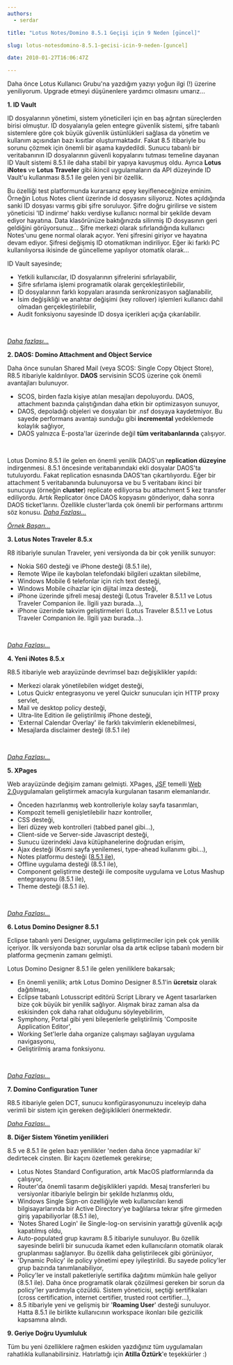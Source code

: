 ```yaml
---
authors:
  - serdar

title: "Lotus Notes/Domino 8.5.1 Geçişi için 9 Neden [güncel]"

slug: lotus-notesdomino-8.5.1-gecisi-icin-9-neden-[guncel]

date: 2010-01-27T16:06:47Z

---
```


Daha önce Lotus Kullanıcı Grubu'na yazdığım yazıyı yoğun ilgi (!) üzerine yeniliyorum. Upgrade etmeyi düşünenlere yardımcı olmasını umarız...

**1. ID Vault**

ID dosyalarının yönetimi, sistem yöneticileri için en baş ağrıtan süreçlerden birisi olmuştur. ID dosyalarıyla gelen entegre güvenlik sistemi, şifre tabanlı sistemlere göre çok büyük güvenlik üstünlükleri sağlasa da yönetim ve kullanım açısından bazı kısıtlar oluşturmaktadır. Fakat 8.5 itibariyle bu sorunu çözmek için önemli bir aşama kaydedildi. Sunucu tabanlı bir veritabanının ID dosyalarının güvenli kopyalarını tutması temeline dayanan ID Vault sistemi 8.5.1 ile daha stabil bir yapıya kavuşmuş oldu. Ayrıca **Lotus iNotes** ve **Lotus Traveler** gibi ikincil uygulamaların da API düzeyinde ID Vault'u kullanması 8.5.1 ile gelen yeni bir özellik.

Bu özelliği test platformunda kurarsanız epey keyifleneceğinize eminim. Örneğin Lotus Notes client üzerinde id dosyasını siliyoruz. Notes açıldığında sanki ID dosyası varmış gibi şifre soruluyor. Şifre doğru girilirse ve sistem yöneticisi 'ID indirme' hakkı verdiyse kullanıcı normal bir şekilde devam ediyor hayatına. Data klasörünüze baktığınızda silinmiş ID dosyasının geri geldiğini görüyorsunuz... Şifre merkezi olarak sıfırlandığında kullanıcı Notes'unu gene normal olarak açıyor. Yeni şifresini giriyor ve hayatına devam ediyor. Şifresi değişmiş ID otomatikman indiriliyor. Eğer iki farklı PC kullanılıyorsa ikisinde de güncelleme yapılıyor otomatik olarak...
<!-- more -->
ID Vault sayesinde;

* Yetkili kullanıcılar, ID dosyalarının şifrelerini sıfırlayabilir,
* Şifre sıfırlama işlemi programatik olarak gerçekleştirilebilir,
* ID dosyalarının farklı kopyaları arasında senkronizasyon sağlanabilir,
* İsim değişikliği ve anahtar değişimi (key rollover) işlemleri kullanıcı dahil olmadan gerçekleştirilebilir,
* Audit fonksiyonu sayesinde ID dosya içerikleri açığa çıkarılabilir.

<br />

[*Daha fazlası...*](http://www-10.lotus.com/ldd/dominowiki.nsf/dx/12162008022843PMNEKQT7.htm)

**2. DAOS: Domino Attachment and Object Service**

Daha önce sunulan Shared Mail (veya SCOS: Single Copy Object Store), R8.5 itibariyle kaldırılıyor. **DAOS** servisinin SCOS üzerine çok önemli avantajları bulunuyor.

* SCOS, birden fazla kişiye atılan mesajları depoluyordu. DAOS, attachment bazında çalıştığından daha etkin bir optimizasyon sunuyor,
* DAOS, depoladığı objeleri ve dosyaları bir .nsf dosyaya kaydetmiyor. Bu sayede performans avantajı sunduğu gibi **incremental** yedeklemede kolaylık sağlıyor,
* DAOS yalnızca E-posta'lar üzerinde değil **tüm veritabanlarında** çalışıyor.

<br />

Lotus Domino 8.5.1 ile gelen en önemli yenilik DAOS'un **replication düzeyine** indirgenmesi. 8.5.1 öncesinde veritabanındaki ekli dosyalar DAOS'ta tutuluyordu. Fakat replication esnasında DAOS'tan çıkartılıyordu. Eğer bir attachment 5 veritabanında bulunuyorsa ve bu 5 veritabanı ikinci bir sunucuya (örneğin **cluster**) replicate ediliyorsa bu attachment 5 kez transfer ediliyordu. Artık Replicator önce DAOS kopyasını gönderiyor, daha sonra DAOS ticket'larını. Özellikle cluster'larda çok önemli bir performans arttırımı söz konusu.
[*Daha Fazlası...*](http://publib.boulder.ibm.com/infocenter/domhelp/v8r0/topic/com.ibm.help.domino.admin85.doc/DOC/H_ATTACHMENT_CONSOLIDATION_OVER.html)

[*Örnek Başarı...*](http://www.edbrill.com/ebrill/edbrill.nsf/dx/yet-another-daos-success-story-from-darren-duke)

**3. Lotus Notes Traveler 8.5.x**

R8 itibariyle sunulan Traveler, yeni versiyonda da bir çok yenilik sunuyor:

* Nokia S60 desteği ve iPhone desteği (8.5.1 ile),
* Remote Wipe ile kaybolan telefondaki bilgileri uzaktan silebilme,
* Windows Mobile 6 telefonlar için rich text desteği,
* Windows Mobile cihazlar için dijital imza desteği,
* iPhone üzerinde şifreli mesaj desteği (Lotus Traveler 8.5.1.1 ve Lotus Traveler Companion ile. İlgili yazı [](2010-01-lotus-notes-traveler-companion.md "Lotus Notes Traveler Companion")burada...),
* iPhone üzerinde takvim geliştirmeleri (Lotus Traveler 8.5.1.1 ve Lotus Traveler Companion ile. İlgili yazı [](2010-01-lotus-notes-traveler-companion.md "Lotus Notes Traveler Companion")burada...).

<br />

[*Daha Fazlası...*](http://publib.boulder.ibm.com/infocenter/domhelp/v8r0/topic/com.ibm.help.lnt85.doc/What%27s_new_in_Lotus_Notes_Traveler_8_5.html)

**4. Yeni iNotes 8.5.x**

R8.5 itibariyle web arayüzünde devrimsel bazı değişiklikler yapıldı:

* Merkezi olarak yönetilebilen widget desteği,
* Lotus Quickr entegrasyonu ve yerel Quickr sunucuları için HTTP proxy servlet,
* Mail ve desktop policy desteği,
* Ultra-lite Edition ile geliştirilmiş iPhone desteği,
* 'External Calendar Overlay' ile farklı takvimlerin eklenebilmesi,
* Mesajlarda disclaimer desteği (8.5.1 ile)

<br />

[*Daha Fazlası...*](http://www.ibm.com/developerworks/lotus/library/inotes-full/)

**5. XPages**

Web arayüzünde değişim zamanı gelmişti. XPages, [JSF](http://en.wikipedia.org/wiki/JavaServer_Faces) temelli [Web 2.0](http://en.wikipedia.org/wiki/WEB_2.0)uygulamaları geliştirmek amacıyla kurgulanan tasarım elemanlarıdır.

* Önceden hazırlanmış web kontrolleriyle kolay sayfa tasarımları,
* Kompozit temelli genişletilebilir hazır kontroller,
* CSS desteği,
* İleri düzey web kontrolleri (tabbed panel gibi...),
* Client-side ve Server-side Javascript desteği,
* Sunucu üzerindeki Java kütüphanelerine doğrudan erişim,
* Ajax desteği (Kısmi sayfa yenilemesi, type-ahead kullanımı gibi...),
* Notes platformu desteği ([8.5.1 ile](http://www.lotusturkiye.org/lotus/myquickr/blogspace/blog/!ut/p/c1/04_SB8K8xLLM9MSSzPy8xBz9CP0os_gAN8ugEFN_YwMDcwtDAyMvQwtHbw9vAwNfY6B8pFm8AQ7gZEBAdzjIPjwqDCDy-MzHJ-9ooO_nkZ-bqh-pH2WO0xZXM_3InNT0xORK_RD9SA_9gtwIg8yAjEQAtj-oHA!!/dl2/d1/L2dJQSEvUUt3QS9ZSnB3L3djbTo4NjEwMjA4MDRlMTNhYzI0Yjk5NWI5NjMwMzYyOTE1NQ!!/)),
* Offline uygulama desteği (8.5.1 ile),
* Component geliştirme desteği ile composite uygulama ve Lotus Mashup entegrasyonu (8.5.1 ile),
* Theme desteği (8.5.1 ile).

<br />

[*Daha Fazlası...*](http://publib.boulder.ibm.com/infocenter/domhelp/v8r0/topic/com.ibm.designer.domino.xpages_ug.doc/wpd_forms_working_with.html)

**6. Lotus Domino Designer 8.5.1**

Eclipse tabanlı yeni Designer, uygulama geliştirmeciler için pek çok yenilik içeriyor. İlk versiyonda bazı sorunlar olsa da artık eclipse tabanlı modern bir platforma geçmenin zamanı gelmişti.

Lotus Domino Designer 8.5.1 ile gelen yeniliklere bakarsak;

* En önemli yenilik; artık Lotus Domino Designer 8.5.1'in **ücretsiz** olarak dağıtılması,
* Eclipse tabanlı Lotusscript editörü Script Library ve Agent tasarlarken bize çok büyük bir yenilik sağlıyor. Alışmak biraz zaman alsa da eskisinden çok daha rahat olduğunu söyleyebilirim,
* Symphony, Portal gibi yeni bileşenlerle geliştirilmiş 'Composite Application Editor',
* Working Set'lerle daha organize çalışmayı sağlayan uygulama navigasyonu,
* Geliştirilmiş arama fonksiyonu.

<br />

[*Daha Fazlası...*](http://www-10.lotus.com/ldd/ddwiki.nsf/archive?openview&title=Domino%20Designer%208.5&type=cat&cat=null&tag=Domino%20Designer%208.5)

**7. Domino Configuration Tuner**

R8.5 itibariyle gelen DCT, sunucu konfigürasyonunuzu inceleyip daha verimli bir sistem için gereken değişiklikleri önermektedir.

[*Daha Fazlası...*](http://www-01.ibm.com/support/docview.wss?uid=swg24019358&rs=0&cs=utf-8&context=SWA00&dc%C3%9400)

**8. Diğer Sistem Yönetim yenilikleri**

8.5 ve 8.5.1 ile gelen bazı yenilikler 'neden daha önce yapmadılar ki' dedirtecek cinsten. Bir kaçını özetlemek gerekirse;

* Lotus Notes Standard Configuration, artık MacOS platformlarında da çalışıyor,
* Router'da önemli tasarım değişiklikleri yapıldı. Mesaj transferleri bu versiyonlar itibariyle belirgin bir şekilde hızlanmış oldu,
* Windows Single Sign-on özelliğiyle web kullanıcıları kendi bilgisayarlarında bir Active Directory'ye bağlılarsa tekrar şifre girmeden giriş yapabiliyorlar (8.5.1 ile),
* 'Notes Shared Login' ile Single-log-on servisinin yarattığı güvenlik açığı kapatılmış oldu,
* Auto-populated grup kavramı 8.5 itibariyle sunuluyor. Bu özellik sayesinde belirli bir sunucuda ikamet eden kullanıcıların otomatik olarak gruplanması sağlanıyor. Bu özellik daha geliştirilecek gibi görünüyor,
* 'Dynamic Policy' ile policy yönetimi epey iyileştirildi. Bu sayede policy'ler grup bazında tanımlanabiliyor,
* Policy'ler ve install paketleriyle sertifika dağıtımı mümkün hale geliyor (8.5.1 ile). Daha önce programatik olarak çözülmesi gereken bir sorun da policy'ler yardımıyla çözüldü. Sistem yöneticisi, seçtiği sertifikaları (cross certification, internet certifier, trusted root certifier...),
* 8.5 itibariyle yeni ve gelişmiş bir '**Roaming User**' desteği sunuluyor. Hatta 8.5.1 ile birlikte kullanıcının workspace ikonları bile gezicilik kapsamına alındı.


**9. Geriye Doğru Uyumluluk**

Tüm bu yeni özelliklere rağmen eskiden yazdığınız tüm uygulamaları rahatlıkla kullanabilirsiniz. Hatırlattığı için **Atilla Öztürk**'e teşekkürler :)
